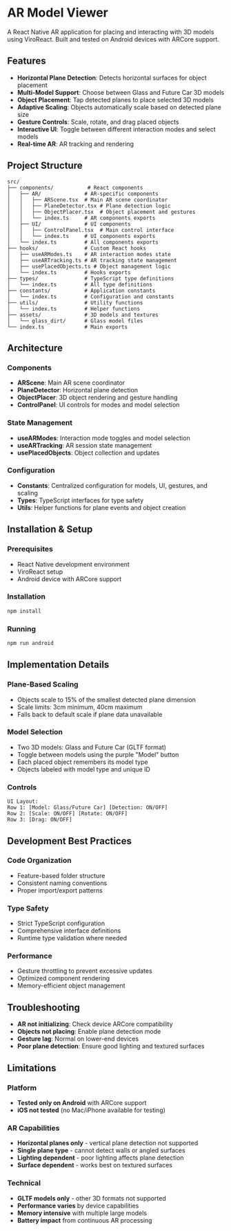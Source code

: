 # AR Model Viewer

A React Native AR application for placing and interacting with 3D models using ViroReact. Built and tested on Android devices with ARCore support.

## Features

- **Horizontal Plane Detection**: Detects horizontal surfaces for object placement
- **Multi-Model Support**: Choose between Glass and Future Car 3D models
- **Object Placement**: Tap detected planes to place selected 3D models
- **Adaptive Scaling**: Objects automatically scale based on detected plane size
- **Gesture Controls**: Scale, rotate, and drag placed objects
- **Interactive UI**: Toggle between different interaction modes and select models
- **Real-time AR**: AR tracking and rendering

## Project Structure

```
src/
├── components/           # React components
│   ├── AR/              # AR-specific components
│   │   ├── ARScene.tsx  # Main AR scene coordinator
│   │   ├── PlaneDetector.tsx # Plane detection logic
│   │   ├── ObjectPlacer.tsx  # Object placement and gestures
│   │   └── index.ts     # AR components exports
│   ├── UI/              # UI components
│   │   ├── ControlPanel.tsx  # Main control interface
│   │   └── index.ts     # UI components exports
│   └── index.ts         # All components exports
├── hooks/               # Custom React hooks
│   ├── useARModes.ts    # AR interaction modes state
│   ├── useARTracking.ts # AR tracking state management
│   ├── usePlacedObjects.ts # Object management logic
│   └── index.ts         # Hooks exports
├── types/               # TypeScript type definitions
│   └── index.ts         # All type definitions
├── constants/           # Application constants
│   └── index.ts         # Configuration and constants
├── utils/               # Utility functions
│   └── index.ts         # Helper functions
├── assets/              # 3D models and textures
│   └── glass_dirt/      # Glass model files
└── index.ts             # Main exports
```

## Architecture

### Components
- **ARScene**: Main AR scene coordinator
- **PlaneDetector**: Horizontal plane detection
- **ObjectPlacer**: 3D object rendering and gesture handling
- **ControlPanel**: UI controls for modes and model selection

### State Management
- **useARModes**: Interaction mode toggles and model selection
- **useARTracking**: AR session state management
- **usePlacedObjects**: Object collection and updates

### Configuration
- **Constants**: Centralized configuration for models, UI, gestures, and scaling
- **Types**: TypeScript interfaces for type safety
- **Utils**: Helper functions for plane events and object creation

## Installation & Setup

### Prerequisites
- React Native development environment
- ViroReact setup
- Android device with ARCore support

### Installation
```bash
npm install
```

### Running
```bash
npm run android
```

## Implementation Details

### Plane-Based Scaling
- Objects scale to 15% of the smallest detected plane dimension
- Scale limits: 3cm minimum, 40cm maximum
- Falls back to default scale if plane data unavailable

### Model Selection
- Two 3D models: Glass and Future Car (GLTF format)
- Toggle between models using the purple "Model" button
- Each placed object remembers its model type
- Objects labeled with model type and unique ID

### Controls
```
UI Layout:
Row 1: [Model: Glass/Future Car] [Detection: ON/OFF]
Row 2: [Scale: ON/OFF] [Rotate: ON/OFF]  
Row 3: [Drag: ON/OFF]
```

## Development Best Practices

### Code Organization
- Feature-based folder structure
- Consistent naming conventions
- Proper import/export patterns

### Type Safety
- Strict TypeScript configuration
- Comprehensive interface definitions
- Runtime type validation where needed

### Performance
- Gesture throttling to prevent excessive updates
- Optimized component rendering
- Memory-efficient object management

## Troubleshooting

- **AR not initializing**: Check device ARCore compatibility
- **Objects not placing**: Enable plane detection mode
- **Gesture lag**: Normal on lower-end devices
- **Poor plane detection**: Ensure good lighting and textured surfaces

## Limitations

### Platform
- **Tested only on Android** with ARCore support
- **iOS not tested** (no Mac/iPhone available for testing)

### AR Capabilities
- **Horizontal planes only** - vertical plane detection not supported
- **Single plane type** - cannot detect walls or angled surfaces
- **Lighting dependent** - poor lighting affects plane detection
- **Surface dependent** - works best on textured surfaces

### Technical
- **GLTF models only** - other 3D formats not supported
- **Performance varies** by device capabilities
- **Memory intensive** with multiple large models
- **Battery impact** from continuous AR processing
